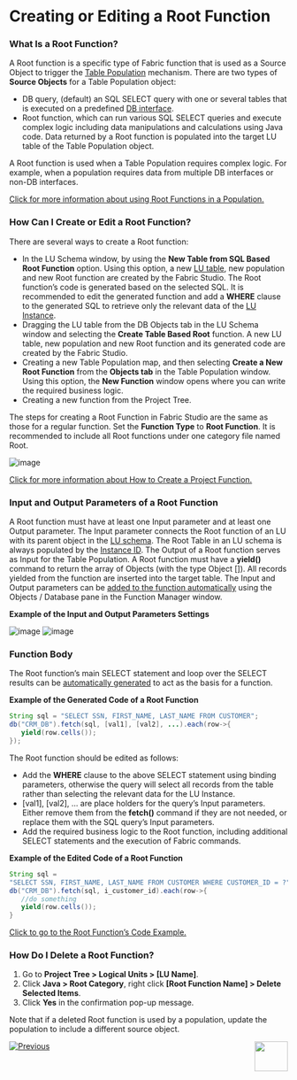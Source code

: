 <studio>

# Creating or Editing a Root Function

### What Is a Root Function?

A Root function is a specific type of Fabric function that is used as a Source Object to trigger the [Table Population](/articles/07_table_population/01_table_population_overview.md) mechanism.
There are two types of **Source Objects** for a Table Population object:
* DB query, (default) an SQL SELECT query with one or several tables that is executed on a predefined [DB interface](/articles/05_DB_interfaces/03_DB_interfaces_overview.md). 
* Root function, which can run various SQL SELECT queries and execute complex logic including data manipulations and calculations using Java code. Data returned by a Root function is populated into the target LU table of the Table Population object. 

A Root function is used when a Table Population requires complex logic. For example, when a population requires data from multiple DB interfaces or non-DB interfaces. 

[Click for more information about using Root Functions in a Population.](/articles/07_table_population/02_source_object_types.md#db-query-vs-root-function-comparison-analysis)

### How Can I Create or Edit a Root Function?
There are several ways to create a Root function: 
* In the LU Schema window, by using the **New Table from SQL Based Root Function** option. Using this option, a new [LU table](/articles/06_LU_tables/02_create_an_LU_table.md), new population and new Root function are created by the Fabric Studio. The Root function’s code is generated based on the selected SQL. It is recommended to edit the generated function and add a **WHERE** clause to the generated SQL to retrieve only the relevant data of the [LU Instance](/articles/01_fabric_overview/02_fabric_glossary.md#lui).
* Dragging the LU table from the DB Objects tab in the LU Schema window and selecting the **Create Table Based Root** function. A new LU table, new population and new Root function and its generated code are created by the Fabric Studio. 
* Creating a new Table Population map, and then selecting **Create a New Root Function** from the **Objects tab** in the Table Population window. Using this option, the **New Function** window opens where you can write the required business logic.
* Creating a new function from the Project Tree.

The steps for creating a Root Function in Fabric Studio are the same as those for a regular function. Set the **Function Type** to **Root Function**. It is recommended to include all Root functions under one category file named Root.

![image](images/4_1_1%20file%20named%20root.png)

[Click for more information about How to Create a Project Function.](/articles/07_table_population/10_creating_a_project_function.md)

### Input and Output Parameters of a Root Function

A Root function must have at least one Input parameter and at least one Output parameter. The Input parameter connects the Root function of an LU with its parent object in the [LU schema](/articles/03_logical_units/03_LU_schema_window.md). 
The Root Table in an LU schema is always populated by the [Instance ID](/articles/01_fabric_overview/02_fabric_glossary.md#lui). The Output of a Root function serves as Input for the Table Population. 
A Root function must have a **yield()** command to return the array of Objects (with the type Object []). All records yielded from the function are inserted into the target table.
The Input and Output parameters can be [added to the function automatically](/articles/07_table_population/10_creating_a_project_function.md#how-do-i-automatically-define-functions-parameters) using the Objects / Database pane in the Function Manager window.

**Example of the Input and Output Parameters Settings**

![image](images/4_1_1_1_first_image.png)
![image](images/4_1_2%20%20Parameters%20settings.png)

### Function Body

The Root function’s main SELECT statement and loop over the SELECT results can be [automatically generated](/articles/07_table_population/10_creating_a_project_function.md#how-do-i-automatically-define-functions-parameters)  to act as the basis for a function.

**Example of the Generated Code of a Root Function** 

~~~java
String sql = "SELECT SSN, FIRST_NAME, LAST_NAME FROM CUSTOMER";
db("CRM_DB").fetch(sql, [val1], [val2], ...).each(row->{
   yield(row.cells());
});
~~~


The Root function should be edited as follows:
* Add the **WHERE** clause to the above SELECT statement using binding parameters, otherwise the query will select all records from the table rather than selecting the relevant data for the LU Instance. 
* [val1], [val2], … are place holders for the query’s Input parameters. Either remove them from the **fetch()** command if they are not needed, or replace them with the SQL query’s Input parameters. 
* Add the required business logic to the Root function, including additional SELECT statements and the execution of Fabric commands. 

**Example of the Edited Code of a Root Function** 

~~~java
String sql = 
"SELECT SSN, FIRST_NAME, LAST_NAME FROM CUSTOMER WHERE CUSTOMER_ID = ?";
db("CRM_DB").fetch(sql, i_customer_id).each(row->{
   //do something
   yield(row.cells());
}
~~~

[Click to go to the Root Function’s Code Example.](/articles/07_table_population/11_2_root_functions_code_examples.md)


### How Do I Delete a Root Function? 

1.	Go to **Project Tree > Logical Units > [LU Name]**.
2.	Click **Java > Root Category**, right click **[Root Function Name] > Delete Selected Items**.
3.	Click **Yes** in the confirmation pop-up message.

Note that if a deleted Root function is used by a population, update the population to include a different source object.

[![Previous](/articles/images/Previous.png)](/articles/07_table_population/10_creating_a_project_function.md)[<img align="right" width="60" height="54" src="/articles/images/Next.png">](/articles/07_table_population/11_2_root_functions_code_examples.md)

</studio>

